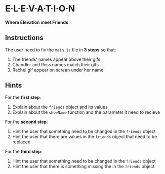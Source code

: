 # E·L·E·V·A·T·I·O·N
**Where Elevation meet Friends**

## Instructions
The user need to fix the `main.js` file in **3 steps** so that:
1. The friends' names appear above their gifs
2. Chandler and Ross names match their gifs
3. Rachel gif appear on screan under her name

## Hints
For the **first step**:
1. Explain about the `friends` object and its values
2. Explain about the `showName` function and the parameter it need to recieve

For the **second step**:
1. Hint the user that something need to be changed in the `friends` object
2. Hint the user that there are values in the `friends` object that need to be replaced

For the **third step**:
1. Hint the user that something need to be changed in the `friends` object
2. Hint the user that there is something missing the in the `friends` object
